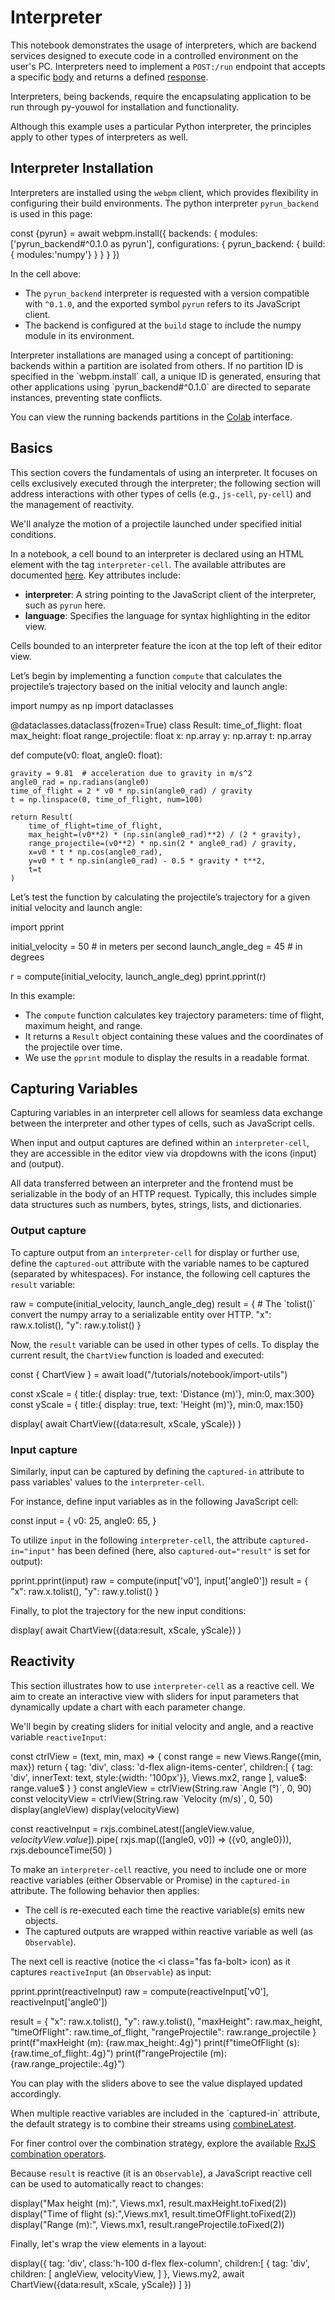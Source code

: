 # Interpreter

This notebook demonstrates the usage of interpreters, which are backend services designed to execute code in a
controlled environment on the user's PC. Interpreters need to implement a `POST:/run` endpoint that accepts a specific
[body](@nav/api/Notebook.RunBody) and returns a defined [response](@nav/api/Notebook.RunResponse).

<note level='warning' label='Important'>
Interpreters, being backends, require the encapsulating application to be run through py-youwol for installation and 
functionality.
</note>

Although this example uses a particular Python interpreter, the principles apply to other types of interpreters as well.


## Interpreter Installation

Interpreters are installed using the `webpm` client, which provides flexibility in configuring their build environments.
The python interpreter `pyrun_backend` is used in this page: 

<js-cell>
const {pyrun} = await webpm.install({
    backends: { 
        modules:['pyrun_backend#^0.1.0 as pyrun'],
        configurations: {
            pyrun_backend: {
                build: { modules:'numpy'}
            }
        }
    }
})
</js-cell>

In the cell above:
*  The `pyrun_backend` interpreter is requested with a version compatible with `^0.1.0`, 
   and the exported symbol `pyrun` refers to its JavaScript client.
*  The backend is configured at the `build` stage to include the numpy module in its environment.

<note level="hint">
Interpreter installations are managed using a concept of partitioning: backends within a partition are isolated from 
others. If no partition ID is specified in the `webpm.install` call, a unique ID is generated, ensuring that other 
applications using `pyrun_backend#^0.1.0` are directed to separate instances, preventing state conflicts.

You can view the running backends partitions in the 
<a target="_blank" href="/co-lab?nav=/environment/backends">Colab</a> interface.
</note>


## Basics

This section covers the fundamentals of using an interpreter. 
It focuses on cells exclusively executed through the interpreter; the following section will address interactions
with other types of cells (e.g., `js-cell`, `py-cell`) and the management of reactivity.

We'll analyze the motion of a projectile launched under specified initial conditions.

In a notebook, a cell bound to an interpreter is declared using an HTML element with the tag `interpreter-cell`. 
The available attributes are documented [here](@nav/api/Notebook.InterpreterCellAttributes).
Key attributes include:
*  **interpreter**: A string pointing to the JavaScript client of the interpreter, such as `pyrun` here.
*  **language**: Specifies the language for syntax highlighting in the editor view.

Cells bounded to an interpreter feature the icon <i class="fas fa-network-wired"></i> at the top left of their
editor view.

Let’s begin by implementing a function `compute` that calculates the projectile’s trajectory based on the initial 
velocity and launch angle:

<interpreter-cell interpreter="pyrun" language="python">
import numpy as np
import dataclasses

@dataclasses.dataclass(frozen=True)
class Result:
    time_of_flight: float
    max_height: float
    range_projectile: float
    x: np.array
    y: np.array
    t: np.array

def compute(v0: float, angle0: float):

    gravity = 9.81  # acceleration due to gravity in m/s^2
    angle0_rad = np.radians(angle0)
    time_of_flight = 2 * v0 * np.sin(angle0_rad) / gravity
    t = np.linspace(0, time_of_flight, num=100)

    return Result(
        time_of_flight=time_of_flight, 
        max_height=(v0**2) * (np.sin(angle0_rad)**2) / (2 * gravity), 
        range_projectile=(v0**2) * np.sin(2 * angle0_rad) / gravity,
        x=v0 * t * np.cos(angle0_rad), 
        y=v0 * t * np.sin(angle0_rad) - 0.5 * gravity * t**2,
        t=t
    )
</interpreter-cell>

Let’s test the function by calculating the projectile’s trajectory for a given initial velocity and launch angle:

<interpreter-cell interpreter="pyrun" language="python">
import pprint

initial_velocity = 50  # in meters per second
launch_angle_deg = 45  # in degrees

r = compute(initial_velocity, launch_angle_deg)
pprint.pprint(r)
</interpreter-cell>

In this example:

*  The `compute` function calculates key trajectory parameters: time of flight, maximum height, and range.
*  It returns a `Result` object containing these values and the coordinates of the projectile over time.
*  We use the `pprint` module to display the results in a readable format.


## Capturing Variables

Capturing variables in an interpreter cell allows for seamless data exchange between the interpreter and other types 
of cells, such as JavaScript cells.

When input and output captures are defined within an `interpreter-cell`, they are accessible in the editor view via
dropdowns with the icons <i class='fas fa-sign-in-alt'></i> (input) and <i class='fas fa-sign-out-alt'></i> (output).

<note level='warning' label='Important'>
All data transferred between an interpreter and the frontend must be serializable in the body of an HTTP request.
Typically, this includes simple data structures such as numbers, bytes, strings, lists, and dictionaries.
</note>

### Output capture

To capture output from an `interpreter-cell` for display or further use, define the `captured-out` attribute with 
the variable names to be captured (separated by whitespaces).
For instance, the following cell captures the `result` variable:

<interpreter-cell interpreter="pyrun" language="python" captured-out="result">
raw = compute(initial_velocity, launch_angle_deg)
result = {
    # The `tolist()` convert the numpy array to a serializable entity over HTTP.
    "x": raw.x.tolist(),
    "y": raw.y.tolist()
}
</interpreter-cell>

Now, the `result` variable can be used in other types of cells. 
To display the current result, the `ChartView` function is loaded and executed:

<js-cell>
const { ChartView } = await load("/tutorials/notebook/import-utils")

const xScale = { title:{ display: true, text: 'Distance (m)'}, min:0, max:300}
const yScale = { title:{ display: true, text: 'Height (m)'}, min:0, max:150}

display( await ChartView({data:result, xScale, yScale}) )
</js-cell>



### Input capture

Similarly, input can be captured by defining the `captured-in` attribute to pass variables' values to the 
`interpreter-cell`.

For instance, define input variables as in the following JavaScript cell:

<js-cell>
const input = { 
    v0: 25,
    angle0: 65,
}
</js-cell>

To utilize `input` in the following `interpreter-cell`, the attribute `captured-in="input"` has been defined (here, 
also `captured-out="result"` is set for output):

<interpreter-cell interpreter="pyrun" language="python" captured-in="input" captured-out="result">
pprint.pprint(input)
raw = compute(input['v0'], input['angle0'])
result = {
    "x": raw.x.tolist(),
    "y": raw.y.tolist()
}
</interpreter-cell>

Finally, to plot the trajectory for the new input conditions:

<js-cell>
display( await ChartView({data:result, xScale, yScale}) )
</js-cell>

## Reactivity

This section illustrates how to use `interpreter-cell` as a reactive cell. 
We aim to create an interactive view with sliders for input parameters that dynamically update a chart with each 
parameter change.

We'll begin by creating sliders for initial velocity and angle, and a reactive variable `reactiveInput`:

<js-cell>
const ctrlView = (text, min, max) => {
    const range = new Views.Range({min, max}) 
    return {
        tag: 'div',
        class: 'd-flex align-items-center',
        children:[
            { tag: 'div', innerText: text, style:{width: '100px'}},
            Views.mx2,
            range
        ],
        value$: range.value$
    }
}
const angleView = ctrlView(String.raw `Angle (°)`, 0, 90)
const velocityView = ctrlView(String.raw `Velocity (m/s)`, 0, 50)
display(angleView)
display(velocityView)

const reactiveInput = rxjs.combineLatest([angleView.value$, velocityView.value$]).pipe(
    rxjs.map(([angle0, v0]) => ({v0, angle0})),
    rxjs.debounceTime(50)
)
</js-cell>


To make an `interpreter-cell` reactive, you need to include one or more reactive variables (either Observable or 
Promise) in the `captured-in` attribute. The following behavior then applies:
*  The cell is re-executed each time the reactive variable(s) emits new objects.
*  The captured outputs are wrapped within reactive variable as well (as `Observable`).


The next cell is reactive (notice the <i class="fas fa-bolt></i> icon) as it captures `reactiveInput`
(an `Observable`) as input:

<interpreter-cell interpreter="pyrun" language="python" captured-in="reactiveInput" captured-out="result">
pprint.pprint(reactiveInput)
raw = compute(reactiveInput['v0'], reactiveInput['angle0'])

result = {
    "x": raw.x.tolist(),
    "y": raw.y.tolist(),
    "maxHeight": raw.max_height,
    "timeOfFlight": raw.time_of_flight,
    "rangeProjectile": raw.range_projectile
}
print(f"maxHeight (m): {raw.max_height:.4g}")
print(f"timeOfFlight (s): {raw.time_of_flight:.4g}")
print(f"rangeProjectile (m): {raw.range_projectile:.4g}")
</interpreter-cell>

You can play with the sliders above to see the value displayed updated accordingly.

<note level="hint">
When multiple reactive variables are included in the `captured-in` attribute, the default strategy is to combine
their streams using <a href="https://rxjs.dev/api/index/function/combineLatest" target="_blank">combineLatest</a>.

For finer control over the combination strategy, explore the available
<a href="https://www.learnrxjs.io/learn-rxjs/operators/combination" target="_blank">RxJS combination operators</a>.
</note>

Because `result` is reactive (it is an `Observable`), a JavaScript reactive cell can be used to automatically 
react to changes:

<js-cell reactive="true">
display("Max height (m):", Views.mx1, result.maxHeight.toFixed(2))
display("Time of flight (s):",Views.mx1,  result.timeOfFlight.toFixed(2))
display("Range (m):", Views.mx1, result.rangeProjectile.toFixed(2))
</js-cell>

Finally, let's wrap the view elements in a layout:

<js-cell cell-id="final">
display({
    tag: 'div',
    class:'h-100 d-flex flex-column',
    children:[
        {
        	tag: 'div',
            children: [
                angleView,
                velocityView,
            ]
        },
        Views.my2,
        await ChartView({data:result, xScale, yScale})
    ]
})
</js-cell>

<cell-output cell-id="final" full-screen="true">
</cell-output>